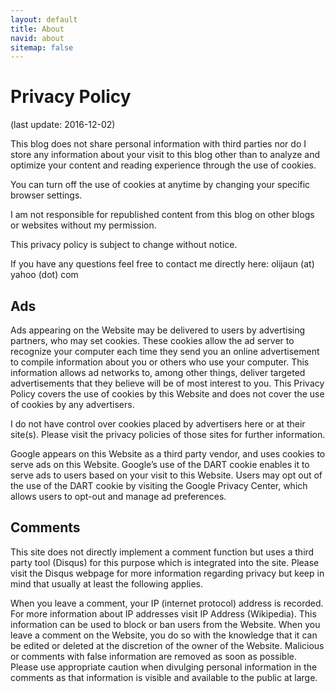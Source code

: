 ```yaml
---
layout: default
title: About
navid: about
sitemap: false
---
```


# Privacy Policy

(last update: 2016-12-02)

This blog does not share personal information with third parties nor do I store any information about your visit to this blog other than to analyze and optimize 
your content and reading experience through the use of cookies.

You can turn off the use of cookies at anytime by changing your specific browser settings.

I am not responsible for republished content from this blog on other blogs or websites without my permission.

This privacy policy is subject to change without notice.

If you have any questions feel free to contact me directly here: olijaun (at) yahoo (dot) com

## Ads

Ads appearing on the Website may be delivered to users by advertising partners, who may set cookies. These cookies allow the ad server to recognize your computer each time they send you an online advertisement to compile information about you or others who use your computer. This information allows ad networks to, among other things, deliver targeted advertisements that they believe will be of most interest to you. This Privacy Policy covers the use of cookies by this Website and does not cover the use of cookies by any advertisers.

I do not have control over cookies placed by advertisers here or at their site(s). Please visit the privacy policies of those sites for further information.

Google appears on this Website as a third party vendor, and uses cookies to serve ads on this Website. Google’s use of the DART cookie enables it to serve ads to users based on your visit to this Website. Users may opt out of the use of the DART cookie by visiting the Google Privacy Center, which allows users to opt-out and manage ad preferences. 

## Comments

This site does not directly implement a comment function but uses a third party tool (Disqus) for this purpose which is integrated into the site. Please visit the Disqus webpage for more information regarding privacy but keep in mind that usually at least the following applies.

When you leave a comment, your IP (internet protocol) address is recorded. For more information about IP addresses visit IP Address (Wikipedia). 
This information can be used to block or ban users from the Website. 
When you leave a comment on the Website, you do so with the knowledge that it can be edited or deleted at the discretion of the owner of the Website. 
Malicious or comments with false information are removed as soon as possible. 
Please use appropriate caution when divulging personal information in the comments as that information is visible and available to the public at large.


